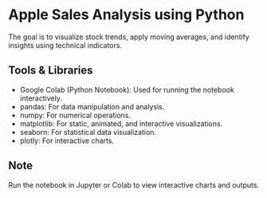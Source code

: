 # Apple Sales Analysis  using Python
The goal is to visualize stock trends, apply moving averages, and identify insights using technical indicators.

## Tools & Libraries
- Google Colab (Python Notebook): Used for running the notebook interactively.
- pandas: For data manipulation and analysis.
- numpy: For numerical operations.
- matplotlib: For static, animated, and interactive visualizations.
- seaborn: For statistical data visualization.
- plotly: For interactive charts.

## Note
Run the notebook in Jupyter or Colab to view interactive charts and outputs.
